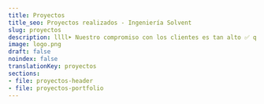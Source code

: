 ```yaml
---
title: Proyectos
title_seo: Proyectos realizados - Ingeniería Solvent
slug: proyectos
description: llll➤ Nuestro compromiso con los clientes es tan alto ✅ que garantizamos nuestros proyectos y soluciones en producción, tiempo y dinero.
image: logo.png
draft: false
noindex: false
translationKey: proyectos
sections:
- file: proyectos-header
- file: proyectos-portfolio
---
```

